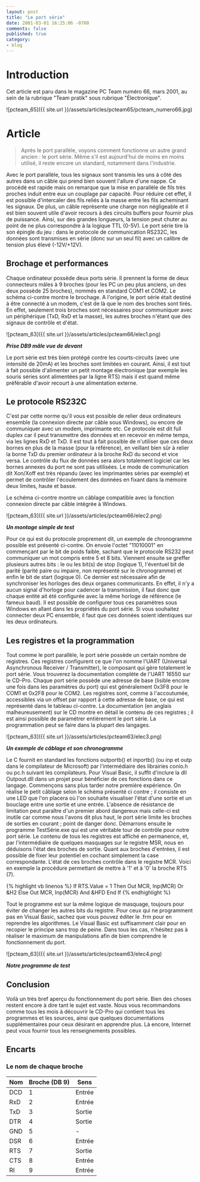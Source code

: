 ```yaml
---
layout: post
title: "Le port série"
date: 2001-03-01 16:25:06 -0700
comments: false
published: true
category:
- blog
---
```


# Introduction
Cet article est paru dans le magazine PC Team numéro 66, mars 2001, au sein de la rubrique "Team pratik" sous rubrique "Électronique".

![pcteam_65]({{ site.url }}/assets/articles/pcteam65/pcteam_numero66.jpg)

# Article

> Après le port parallèle, voyons comment fonctionne un autre grand ancien : le port série. Même s'il est aujourd'hui de moins en moins utilisé, il reste encore un standard, notamment dans l'industrie.

Avec le port parallèle, tous les signaux sont transmis les uns à côté des autres dans un câble qui prend bien souvent l'allure d'une nappe. Ce procédé est rapide mais on remarque que la mise en parallèle de fils très proches induit entre eux un couplage par capacité. Pour réduire cet effet, il est possible d'intercaler des fils reliés à la masse entre les fils acheminant les signaux. De plus, un câble représente une charge non négligeable et il est bien souvent utile d'avoir recours à des circuits buffers pour fournir plus de puissance. Ainsi, sur des grandes longueurs, la tension peut chuter au point de ne plus correspondre à la logique TTL (0-5V). Le port série tire là son épingle du jeu : dans le protocole de communication RS232C, les données sont transmises en série (donc sur un seul fil) avec un calibre de tension plus élevé (-12V/+12V).

## Brochage et performances

Chaque ordinateur possède deux ports série. Il prennent la forme de deux connecteurs mâles à 9 broches (pour les PC un peu plus anciens, un des deux possède 25 broches), nommés en standard COM1 et COM2. Le schéma ci-contre montre le brochage. A l'origine, le port série était destiné à être connecté à un modem, c'est de là que le nom des broches sont tirés. En effet, seulement trois broches sont nécessaires pour communiquer avec un périphérique (TxD, RxD et la masse), les autres broches n'étant que des signaux de contrôle et d'état. 


![pcteam_63]({{ site.url }}/assets/articles/pcteam66/elec1.png)

**_Prise DB9 mâle vue de devant_**

Le port série est très bien protégé contre les courts-circuits (avec une intensité de 20mA) et les broches sont limitées en courant. Ainsi, il est tout à fait possible d'alimenter un petit montage électronique (par exemple les souris séries sont alimentées par la ligne RTS) mais il est quand même préférable d'avoir recourt à une alimentation externe.

## Le protocole RS232C

C'est par cette norme qu'il vous est possible de relier deux ordinateurs ensemble (la connexion directe par câble sous Windows), ou encore de communiquer avec un modem, imprimante etc. Ce protocole est dit full duplex car il peut transmettre des données et en recevoir en même temps, via les lignes RxD et TxD. Il est tout à fait possible de n'utiliser que ces deux bornes en plus de la masse (pour la référence), en veillant bien sûr à relier la borne TxD du premier ordinateur à la broche RxD du second et vice versa. Le contrôle du flux de données sera alors totalement logiciel car les bornes annexes du port ne sont pas utilisées. Le mode de communication dit Xon/Xoff est très répandu (avec les imprimantes séries par exemple) et permet de contrôler l'écoulement des données en fixant dans la mémoire deux limites, haute et basse.

Le schéma ci-contre montre un câblage compatible avec la fonction connexion directe par câble intégrée à Windows. 


![pcteam_63]({{ site.url }}/assets/articles/pcteam66/elec2.png)

**_Un montage simple de test_**


Pour ce qui est du protocole proprement dit, un exemple de chronogramme possible est présenté ci-contre. On envoie l'octet "11010001" en commençant par le bit de poids faible, sachant que le protocole RS232 peut communiquer un mot compris entre 5 et 8 bits. Viennent ensuite se greffer plusieurs autres bits : le ou les bit(s) de stop (logique 1), l'éventuel bit de parité (parité paire ou impaire, non représenté sur le chronogramme) et enfin le bit de start (logique 0). Ce dernier est nécessaire afin de synchroniser les horloges des deux organes communicants. En effet, il n'y a aucun signal d'horloge pour cadencer la transmission, il faut donc que chaque entité ait été configurée avec la même horloge de référence (le fameux baud). Il est possible de configurer tous ces paramètres sous Windows en allant dans les propriétés du port série. Si vous souhaitez connecter deux PC ensemble, il faut que ces données soient identiques sur les deux ordinateurs.

## Les registres et la programmation

Tout comme le port parallèle, le port série possède un certain nombre de registres. Ces registres configurent ce que l'on nomme l'UART (Universal Asynchronous Receiver / Transmitter), le composant qui gère totalement le port série. Vous trouverez la documentation complète de l'UART 16550 sur le CD-Pro. Chaque port série possède une adresse de base (lisible encore une fois dans les paramètres du port) qui est généralement 0x3F8 pour le COM1 et 0x2F8 pour le COM2. Les registres sont, comme à l'accoutumée, accessibles via un offset par rapport à cette adresse de base, ce qui est représenté dans le tableau ci-contre. La documentation (en anglais malheureusement) sur le CD montre en détail le contenu de ces registres ; il est ainsi possible de paramétrer entièrement le port série. La programmation peut se faire dans la plupart des langages. 


![pcteam_63]({{ site.url }}/assets/articles/pcteam63/elec3.png)

**_Un exemple de câblage et son chronogramme_**

Le C fournit en standard les fonctions outportb() et inportb() (ou inp et outp dans le compilateur de Microsoft) par l'intermédiaire des librairies conio.h ou pc.h suivant les compilateurs. Pour Visual Basic, il suffit d'inclure la dll Outpout.dll dans un projet pour bénéficier de ces fonctions dans ce langage. Commençons sans plus tarder notre première expérience. On réalise le petit câblage selon le schéma présenté ci contre ; il consiste en une LED que l'on placera où l'on souhaite visualiser l'état d'une sortie et un bouclage entre une sortie et une entrée. L'absence de résistance de limitation peut paraître d'un premier abord dangereux mais celle-ci est inutile car comme nous l'avons dit plus haut, le port série limite les broches de sorties en courant ; point de danger donc. Démarrons ensuite le programme TestSérie.exe qui est une véritable tour de contrôle pour notre port série. Le contenu de tous les registres est affiché en permanence, et, par l'intermédiaire de quelques masquages sur le registre MSR, nous en déduisons l'état des broches de sortie. Quant aux broches d'entrées, il est possible de fixer leur potentiel en cochant simplement la case correspondante. L'état de ces broches contrôle dans le registre MCR. Voici en exemple la procédure permettant de mettre à '1' et à '0' la broche RTS (7).

{% highlight vb linenos %}
If RTS.Value = 1 Then
        Out MCR, Inp(MCR) Or &H2
    Else
        Out MCR, Inp(MCR) And &HFD
End If
{% endhighlight %}

Tout le programme est sur la même logique de masquage, toujours pour éviter de changer les autres bits du registre. Pour ceux qui ne programment pas en Visual Basic, sachez que vous pouvez éditer le .frm pour en reprendre les algorithmes. Le Visual Basic est suffisamment clair pour en recopier le principe sans trop de peine. Dans tous les cas, n'hésitez pas à réaliser le maximum de manipulations afin de bien comprendre le fonctionnement du port.


![pcteam_63]({{ site.url }}/assets/articles/pcteam63/elec4.png)

**_Notre programme de test_**

## Conclusion
Voilà un très bref aperçu du fonctionnement du port série. Bien des choses restent encore à dire tant le sujet est vaste. Nous vous recommandons comme tous les mois à découvrir le CD-Pro qui contient tous les programmes et les sources, ainsi que quelques documentations supplémentaires pour ceux désirant en apprendre plus. Là encore, Internet peut vous fournir tous les renseignements possibles.


## Encarts

### Le nom de chaque broche

| Nom | Broche (DB 9) | Sens |
|--------|---|---|
| DCD     | 1 | Entrée | 
| RxD     | 2 | Entrée | 
| TxD     | 3 | Sortie | 
| DTR     | 4 | Sortie | 
| GND     | 5 | - | 
| DSR     | 6 | Entrée | 
| RTS     | 7 | Sortie | 
| CTS     | 8 | Entrée | 
| RI     | 9 | Entrée | 

